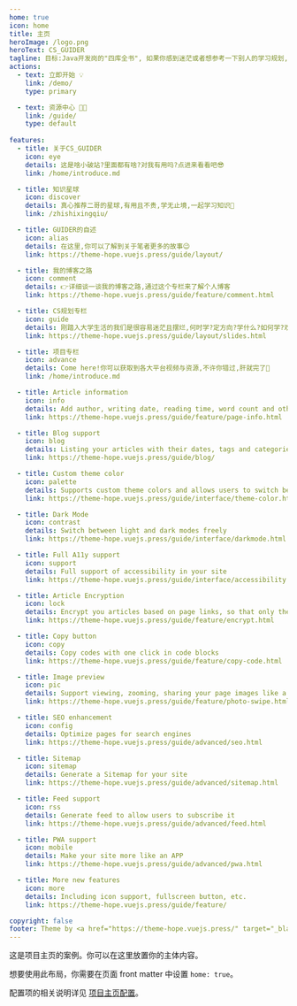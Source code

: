 ```yaml
---
home: true
icon: home
title: 主页
heroImage: /logo.png
heroText: CS_GUIDER
tagline: 目标:Java开发岗的"四库全书", 如果你感到迷茫或者想参考一下别人的学习规划, 就快快上路吧👇; 梦想从心中萌芽,CS_GUIDER一路陪伴!
actions:
  - text: 立即开始 💡
    link: /demo/
    type: primary

  - text: 资源中心 🧑‍💻
    link: /guide/
    type: default
    
features:
  - title: 关于CS_GUIDER
    icon: eye
    details: 这是啥小破站?里面都有啥?对我有用吗?点进来看看吧😎
    link: /home/introduce.md

  - title: 知识星球
    icon: discover
    details: 真心推荐二哥的星球,有用且不贵,学无止境,一起学习知识🏅
    link: /zhishixingqiu/

  - title: GUIDER的自述
    icon: alias
    details: 在这里,你可以了解到关于笔者更多的故事😉
    link: https://theme-hope.vuejs.press/guide/layout/

  - title: 我的博客之路
    icon: comment
    details: 👉详细谈一谈我的博客之路,通过这个专栏来了解个人博客
    link: https://theme-hope.vuejs.press/guide/feature/comment.html

  - title: CS规划专栏
    icon: guide
    details: 刚踏入大学生活的我们是很容易迷茫且摆烂,何时学?定方向?学什么?如何学?欢迎光临~
    link: https://theme-hope.vuejs.press/guide/layout/slides.html

  - title: 项目专栏
    icon: advance
    details: Come here!你可以获取到各大平台视频与资源,不许你错过,肝就完了🐒
    link: /home/introduce.md

  - title: Article information
    icon: info
    details: Add author, writing date, reading time, word count and other information to your article
    link: https://theme-hope.vuejs.press/guide/feature/page-info.html

  - title: Blog support
    icon: blog
    details: Listing your articles with their dates, tags and categories with some awesome layouts
    link: https://theme-hope.vuejs.press/guide/blog/

  - title: Custom theme color
    icon: palette
    details: Supports custom theme colors and allows users to switch between preset theme colors
    link: https://theme-hope.vuejs.press/guide/interface/theme-color.html

  - title: Dark Mode
    icon: contrast
    details: Switch between light and dark modes freely
    link: https://theme-hope.vuejs.press/guide/interface/darkmode.html

  - title: Full A11y support
    icon: support
    details: Full support of accessibility in your site
    link: https://theme-hope.vuejs.press/guide/interface/accessibility.html

  - title: Article Encryption
    icon: lock
    details: Encrypt you articles based on page links, so that only the one you want could see them
    link: https://theme-hope.vuejs.press/guide/feature/encrypt.html

  - title: Copy button
    icon: copy
    details: Copy codes with one click in code blocks
    link: https://theme-hope.vuejs.press/guide/feature/copy-code.html

  - title: Image preview
    icon: pic
    details: Support viewing, zooming, sharing your page images like a gallery
    link: https://theme-hope.vuejs.press/guide/feature/photo-swipe.html

  - title: SEO enhancement
    icon: config
    details: Optimize pages for search engines
    link: https://theme-hope.vuejs.press/guide/advanced/seo.html

  - title: Sitemap
    icon: sitemap
    details: Generate a Sitemap for your site
    link: https://theme-hope.vuejs.press/guide/advanced/sitemap.html

  - title: Feed support
    icon: rss
    details: Generate feed to allow users to subscribe it
    link: https://theme-hope.vuejs.press/guide/advanced/feed.html

  - title: PWA support
    icon: mobile
    details: Make your site more like an APP
    link: https://theme-hope.vuejs.press/guide/advanced/pwa.html

  - title: More new features
    icon: more
    details: Including icon support, fullscreen button, etc.
    link: https://theme-hope.vuejs.press/guide/feature/

copyright: false
footer: Theme by <a href="https://theme-hope.vuejs.press/" target="_blank">VuePress Theme Hope</a> | MIT Licensed, Copyright © 2019-present Mr.Hope
---
```


这是项目主页的案例。你可以在这里放置你的主体内容。

想要使用此布局，你需要在页面 front matter 中设置 `home: true`。

配置项的相关说明详见 [项目主页配置](https://theme-hope.vuejs.press/zh/guide/layout/home/)。